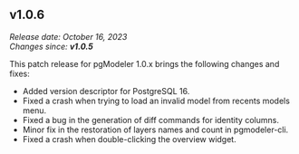 v1.0.6
------
<em>Release date: October 16, 2023</em><br/>
<em>Changes since: <strong>v1.0.5</strong></em><br/>

This patch release for pgModeler 1.0.x brings the following changes and fixes:

* Added version descriptor for PostgreSQL 16.
* Fixed a crash when trying to load an invalid model from recents models menu.
* Fixed a bug in the generation of diff commands for identity columns.
* Minor fix in the restoration of layers names and count in pgmodeler-cli.
* Fixed a crash when double-clicking the overview widget.

